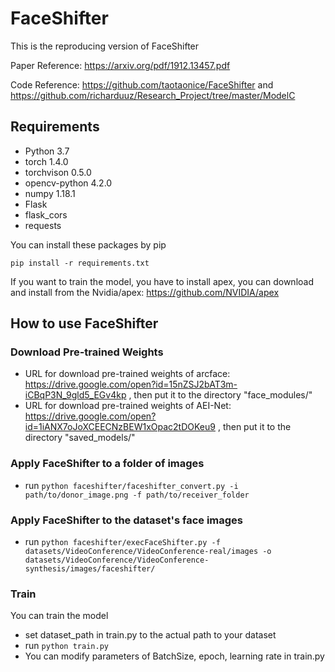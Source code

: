 # FaceShifter

This is the reproducing version of FaceShifter

Paper Reference: https://arxiv.org/pdf/1912.13457.pdf

Code Reference: https://github.com/taotaonice/FaceShifter and https://github.com/richarduuz/Research_Project/tree/master/ModelC

## Requirements
* Python 3.7
* torch 1.4.0
* torchvison 0.5.0
* opencv-python 4.2.0
* numpy 1.18.1
* Flask
* flask_cors
* requests

You can install these packages by pip
```
pip install -r requirements.txt
```
If you want to train the model, you have to install apex, you can download and install from the Nvidia/apex: https://github.com/NVIDIA/apex

## How to use FaceShifter
### Download Pre-trained Weights
* URL for download pre-trained weights of arcface: https://drive.google.com/open?id=15nZSJ2bAT3m-iCBqP3N_9gld5_EGv4kp , then put it to the directory "face_modules/"
* URL for download pre-trained weights of AEI-Net: https://drive.google.com/open?id=1iANX7oJoXCEECNzBEW1xOpac2tDOKeu9 , then put it to the directory "saved_models/"
### Apply FaceShifter to a folder of images
* run `python faceshifter/faceshifter_convert.py -i path/to/donor_image.png -f path/to/receiver_folder`
### Apply FaceShifter to the dataset's face images
* run `python faceshifter/execFaceShifter.py -f datasets/VideoConference/VideoConference-real/images -o datasets/VideoConference/VideoConference-synthesis/images/faceshifter/`
### Train
You can train the model
* set dataset_path in train.py to the actual path to your dataset
* run `python train.py`
* You can modify parameters of BatchSize, epoch, learning rate in train.py
